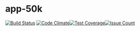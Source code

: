 # app-50k
[![Build Status](https://travis-ci.org/nbostech/app-50k.svg?branch=master)](https://travis-ci.org/nbostech/app-50k)
[![Code Climate](https://codeclimate.com/github/nbostech/app-50k/badges/gpa.svg)](https://codeclimate.com/github/nbostech/app-50k)[![Test Coverage](https://codeclimate.com/github/nbostech/app-50k/badges/coverage.svg)](https://codeclimate.com/github/nbostech/app-50k/coverage)[![Issue Count](https://codeclimate.com/github/nbostech/app-50k/badges/issue_count.svg)](https://codeclimate.com/github/nbostech/app-50k)

